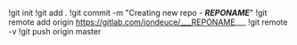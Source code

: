 !git init
!git add .
!git commit -m "Creating new repo - ___REPONAME___"
!git remote add origin https://gitlab.com/jondeuce/___REPONAME___
!git remote -v
!git push origin master